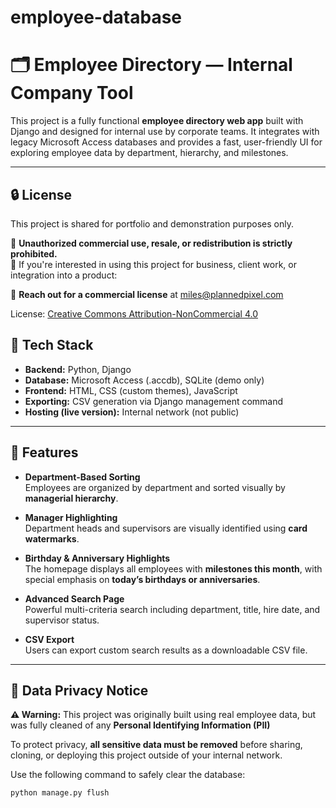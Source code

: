 # employee-database

# 🗂️ Employee Directory — Internal Company Tool

This project is a fully functional **employee directory web app** built with Django and designed for internal use by corporate teams. It integrates with legacy Microsoft Access databases and provides a fast, user-friendly UI for exploring employee data by department, hierarchy, and milestones.

---

## 🔒 License

This project is shared for portfolio and demonstration purposes only.

🛑 **Unauthorized commercial use, resale, or redistribution is strictly prohibited.**  
💼 If you're interested in using this project for business, client work, or integration into a product:

📩 **Reach out for a commercial license** at [miles@plannedpixel.com](mailto:miles@plannedpixel.com)

License: [Creative Commons Attribution-NonCommercial 4.0](http://creativecommons.org/licenses/by-nc/4.0/)


## 🔧 Tech Stack

- **Backend:** Python, Django
- **Database:** Microsoft Access (.accdb), SQLite (demo only)
- **Frontend:** HTML, CSS (custom themes), JavaScript
- **Exporting:** CSV generation via Django management command
- **Hosting (live version):** Internal network (not public)

---

## 🧩 Features

- **Department-Based Sorting**  
  Employees are organized by department and sorted visually by **managerial hierarchy**.

- **Manager Highlighting**  
  Department heads and supervisors are visually identified using **card watermarks**.

- **Birthday & Anniversary Highlights**  
  The homepage displays all employees with **milestones this month**, with special emphasis on **today’s birthdays or anniversaries**.

- **Advanced Search Page**  
  Powerful multi-criteria search including department, title, hire date, and supervisor status.

- **CSV Export**  
  Users can export custom search results as a downloadable CSV file.

---

## 🚧 Data Privacy Notice

**⚠️ Warning:** This project was originally built using real employee data, but was fully cleaned of any **Personal Identifying Information (PII)** 

To protect privacy, **all sensitive data must be removed** before sharing, cloning, or deploying this project outside of your internal network.

Use the following command to safely clear the database:

```bash
python manage.py flush
